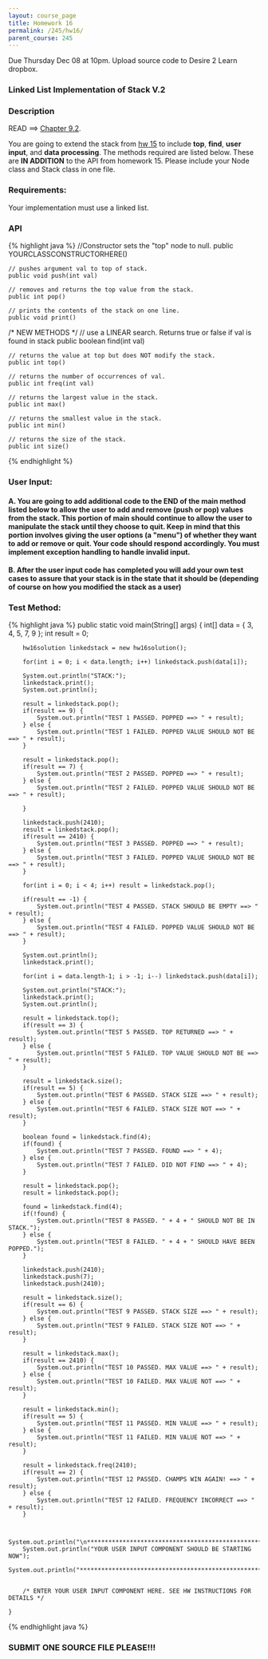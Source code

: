 ```yaml
---
layout: course_page
title: Homework 16
permalink: /245/hw16/
parent_course: 245
---
```


Due Thursday Dec 08 at 10pm. Upload source code to Desire 2 Learn dropbox.

### Linked List Implementation of Stack V.2

### Description

READ ==> [Chapter 9.2](http://math.hws.edu/javanotes/c9/s2.html).

You are going to extend the stack from [hw 15](/245/hw15) to include **top**, **find**, **user input**, and **data processing**. The methods required are listed below. These are **IN ADDITION** to the API from homework 15. Please include your Node class and Stack class in one file.

### Requirements:
Your implementation must use a linked list.

### API

{% highlight java %}
	//Constructor sets the "top" node to null.
	public YOURCLASSCONSTRUCTORHERE()

	// pushes argument val to top of stack.
	public void push(int val) 

	// removes and returns the top value from the stack.
	public int pop() 

	// prints the contents of the stack on one line.
	public void print()

/* NEW METHODS */
	// use a LINEAR search. Returns true or false if val is found in stack 
	public boolean find(int val) 

	// returns the value at top but does NOT modify the stack.
	public int top() 

	// returns the number of occurrences of val.
	public int freq(int val)

	// returns the largest value in the stack.
	public int max()

	// returns the smallest value in the stack.
	public int min()

	// returns the size of the stack.
	public int size()

{% endhighlight %}

### User Input:

#### A. You are going to add additional code to the END of the main method listed below to allow the user to add and remove (push or pop) values from the stack. This portion of main should continue to allow the user to manipulate the stack until they choose to quit. Keep in mind that this portion involves giving the user options (a "menu") of whether they want to add or remove or quit. Your code should respond accordingly. You must implement exception handling to handle invalid input. 

#### B. After the user input code has completed you will add your own test cases to assure that your stack is in the state that it should be (depending of course on how you modified the stack as a user)

### Test Method:

{% highlight java %}
	public static void main(String[] args) {
		int[] data = { 3, 4, 5, 7, 9 };
		int result = 0;

		hw16solution linkedstack = new hw16solution();

		for(int i = 0; i < data.length; i++) linkedstack.push(data[i]);

		System.out.println("STACK:");
		linkedstack.print();
		System.out.println();

		result = linkedstack.pop();
 		if(result == 9) {
 			System.out.println("TEST 1 PASSED. POPPED ==> " + result);
 		} else {
 			System.out.println("TEST 1 FAILED. POPPED VALUE SHOULD NOT BE ==> " + result);
 		}

		result = linkedstack.pop();
 		if(result == 7) {
 			System.out.println("TEST 2 PASSED. POPPED ==> " + result);
 		} else {
 			System.out.println("TEST 2 FAILED. POPPED VALUE SHOULD NOT BE ==> " + result);
 			
 		}

 		linkedstack.push(2410);
		result = linkedstack.pop();
 		if(result == 2410) {
 			System.out.println("TEST 3 PASSED. POPPED ==> " + result);
 		} else {
 			System.out.println("TEST 3 FAILED. POPPED VALUE SHOULD NOT BE ==> " + result);
 		}

 		for(int i = 0; i < 4; i++) result = linkedstack.pop();
 		
		if(result == -1) {
			System.out.println("TEST 4 PASSED. STACK SHOULD BE EMPTY ==> " + result);
 		} else {
 			System.out.println("TEST 4 FAILED. POPPED VALUE SHOULD NOT BE ==> " + result);
 		}

 		System.out.println();
 		linkedstack.print();

		for(int i = data.length-1; i > -1; i--) linkedstack.push(data[i]);
		
		System.out.println("STACK:");
 		linkedstack.print();
 		System.out.println();
		
		result = linkedstack.top();
		if(result == 3) {
			System.out.println("TEST 5 PASSED. TOP RETURNED ==> " + result);
 		} else {
 			System.out.println("TEST 5 FAILED. TOP VALUE SHOULD NOT BE ==> " + result);
 		}

		result = linkedstack.size();
		if(result == 5) {
			System.out.println("TEST 6 PASSED. STACK SIZE ==> " + result);
 		} else {
 			System.out.println("TEST 6 FAILED. STACK SIZE NOT ==> " + result);
 		}

 		boolean found = linkedstack.find(4);
		if(found) {
			System.out.println("TEST 7 PASSED. FOUND ==> " + 4);
 		} else {
 			System.out.println("TEST 7 FAILED. DID NOT FIND ==> " + 4);
 		}

		result = linkedstack.pop();
		result = linkedstack.pop();

 		found = linkedstack.find(4);
		if(!found) {
			System.out.println("TEST 8 PASSED. " + 4 + " SHOULD NOT BE IN STACK.");
 		} else {
 			System.out.println("TEST 8 FAILED. " + 4 + " SHOULD HAVE BEEN POPPED.");
 		}

 		linkedstack.push(2410);
 		linkedstack.push(7);
 		linkedstack.push(2410);

 		result = linkedstack.size();
		if(result == 6) {
			System.out.println("TEST 9 PASSED. STACK SIZE ==> " + result);
 		} else {
 			System.out.println("TEST 9 FAILED. STACK SIZE NOT ==> " + result);
 		}

 		result = linkedstack.max();
		if(result == 2410) {
			System.out.println("TEST 10 PASSED. MAX VALUE ==> " + result);
 		} else {
 			System.out.println("TEST 10 FAILED. MAX VALUE NOT ==> " + result);
 		}

 		result = linkedstack.min();
		if(result == 5) {
			System.out.println("TEST 11 PASSED. MIN VALUE ==> " + result);
 		} else {
 			System.out.println("TEST 11 FAILED. MIN VALUE NOT ==> " + result);
 		}

 		result = linkedstack.freq(2410);
		if(result == 2) {
			System.out.println("TEST 12 PASSED. CHAMPS WIN AGAIN! ==> " + result);
 		} else {
 			System.out.println("TEST 12 FAILED. FREQUENCY INCORRECT ==> " + result);
 		}


 		System.out.println("\n**************************************************");
 		System.out.println("YOUR USER INPUT COMPONENT SHOULD BE STARTING NOW");
 		System.out.println("****************************************************\n");
 		

 		/* ENTER YOUR USER INPUT COMPONENT HERE. SEE HW INSTRUCTIONS FOR DETAILS */

	}
{% endhighlight java %}

### **SUBMIT ONE SOURCE FILE PLEASE!!!** 










